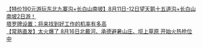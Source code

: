   
[【特价190元游玩东北九寨沟+长白山南坡】8月11日-12日望天鹅十五道沟+长白山南坡2日游！](http://www.dianyue.me/archives/010/e5y25re51b2i7f0z/)  
[塔罗牌设置：将来找到好工作的机率有多高](http://www.dianyue.me/archives/853/wxc8kka8iff01r96/)  
[【常熟直发】太火爆了  8月16日北戴河、承德避暑山庄、坝上草原 开始火热抢位中](http://www.dianyue.me/archives/551/42vd8883xyb41wcy/)